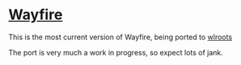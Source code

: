 # [Wayfire](https://github.com/ammen99/wayfire/tree/wlroots)
This is the most current version of Wayfire, being ported to [wlroots](https://github.com/swaywm/wlroots)

The port is very much a work in progress, so expect lots of jank.